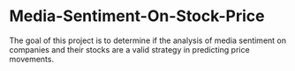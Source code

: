# Media-Sentiment-On-Stock-Price
The goal of this project is to determine if the analysis of media sentiment on companies and their stocks are a valid strategy in predicting price movements.

